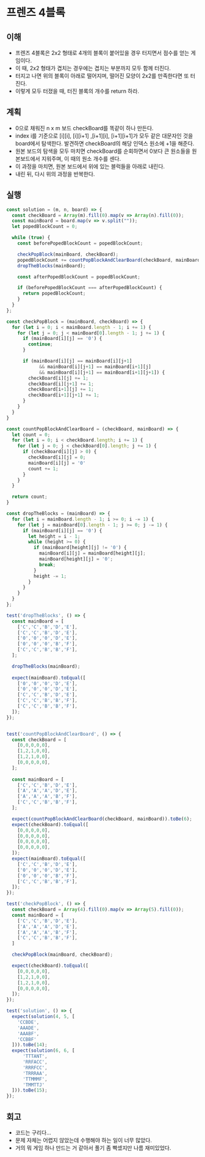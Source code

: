 # 프렌즈 4블록

## 이해

- 프렌즈 4블록은 2x2 형태로 4개의 블록이 붙어있을 경우 터지면서 점수를 얻는 게임이다.
- 이 때, 2x2 형태가 겹치는 경우에는 겹치는 부분까지 모두 함께 터진다.
- 터지고 나면 위의 블록이 아래로 떨어지며, 떨어진 모양이 2x2를 만족한다면 또 터진다.
- 이렇게 모두 터졌을 때, 터진 블록의 개수를 return 하라.

## 계획

- 0으로 채워진 n x m 보드 checkBoard를 똑같이 하나 만든다.
- index i를 기준으로 [i][i], [i][i+1] ,[i+1][i], [i+1][i+1]가 모두 같은 대문자인 것을 board에서 탐색한다. 발견하면 checkBoard의 해당 인덱스 원소에 +1을 해준다.
- 원본 보드의 탐색을 모두 마치면 checkBoard를 순회하면서 0보다 큰 원소들을 원본보드에서 지워주며, 이 때의 원소 개수를 센다.
- 이 과정을 마치면, 원본 보드에서 위에 있는 블럭들을 아래로 내린다.
- 내린 뒤, 다시 위의 과정을 반복한다.

## 실행

```javascript
const solution = (m, n, board) => {
  const checkBoard = Array(m).fill(0).map(v => Array(n).fill(0));
  const mainBoard = board.map(v => v.split(""));
  let popedBlockCount = 0;  

  while (true) {
    const beforePopedBlockCount = popedBlockCount;

    checkPopBlock(mainBoard, checkBoard);
    popedBlockCount += countPopBlockAndClearBoard(checkBoard, mainBoard);
    dropTheBlocks(mainBoard);

    const afterPopedBlockCount = popedBlockCount;

    if (beforePopedBlockCount === afterPopedBlockCount) {
      return popedBlockCount;
    }
  }
};

const checkPopBlock = (mainBoard, checkBoard) => {
  for (let i = 0; i < mainBoard.length - 1; i += 1) {
    for (let j = 0; j < mainBoard[0].length - 1; j += 1) {
      if (mainBoard[i][j] == '0') {
        continue;
      }

      if (mainBoard[i][j] == mainBoard[i][j+1]
            && mainBoard[i][j+1] == mainBoard[i+1][j]
            && mainBoard[i][j+1] == mainBoard[i+1][j+1]) {
        checkBoard[i][j] += 1;
        checkBoard[i][j+1] += 1;
        checkBoard[i+1][j] += 1;
        checkBoard[i+1][j+1] += 1;
      }
    }
  }
}

const countPopBlockAndClearBoard = (checkBoard, mainBoard) => {
  let count = 0;
  for (let i = 0; i < checkBoard.length; i += 1) {
    for (let j = 0; j < checkBoard[0].length; j += 1) {
      if (checkBoard[i][j] > 0) {
        checkBoard[i][j] = 0;
        mainBoard[i][j] = '0'
        count += 1;
      }
    }
  }

  return count;
}

const dropTheBlocks = (mainBoard) => {
  for (let i = mainBoard.length - 1; i >= 0; i -= 1) {
    for (let j = mainBoard[0].length - 1; j >= 0; j -= 1) {
      if (mainBoard[i][j] == '0') {
        let height = i - 1;
        while (height >= 0) {
          if (mainBoard[height][j] != '0') {
            mainBoard[i][j] = mainBoard[height][j];
            mainBoard[height][j] = '0';
            break;
          }
          height -= 1;
        }
      }
    }
  }
};

test('dropTheBlocks', () => {
  const mainBoard = [
    ['C','C','B','D','E'],
    ['C','C','B','D','E'],
    ['0','0','0','D','E'],
    ['0','0','0','B','F'],
    ['C','C','B','B','F'],
  ];

  dropTheBlocks(mainBoard);
  
  expect(mainBoard).toEqual([
    ['0','0','0','D','E'],
    ['0','0','0','D','E'],
    ['C','C','B','D','E'],
    ['C','C','B','B','F'],
    ['C','C','B','B','F'],
  ]);
});


test('countPopBlockAndClearBoard', () => {
  const checkBoard = [
    [0,0,0,0,0],
    [1,2,1,0,0],
    [1,2,1,0,0],
    [0,0,0,0,0],
  ];
  
  const mainBoard = [
    ['C','C','B','D','E'],
    ['A','A','A','D','E'],
    ['A','A','A','B','F'],
    ['C','C','B','B','F'],
  ];

  expect(countPopBlockAndClearBoard(checkBoard, mainBoard)).toBe(6); 
  expect(checkBoard).toEqual([
    [0,0,0,0,0],
    [0,0,0,0,0],
    [0,0,0,0,0],
    [0,0,0,0,0],
  ]);
  expect(mainBoard).toEqual([
    ['C','C','B','D','E'],
    ['0','0','0','D','E'],
    ['0','0','0','B','F'],
    ['C','C','B','B','F'],
  ]);
});

test('checkPopBlock', () => {
  const checkBoard = Array(4).fill(0).map(v => Array(5).fill(0));
  const mainBoard = [
    ['C','C','B','D','E'],
    ['A','A','A','D','E'],
    ['A','A','A','B','F'],
    ['C','C','B','B','F'],
  ]

  checkPopBlock(mainBoard, checkBoard);

  expect(checkBoard).toEqual([
    [0,0,0,0,0],
    [1,2,1,0,0],
    [1,2,1,0,0],
    [0,0,0,0,0],
  ]);
});

test('solution', () => {
  expect(solution(4, 5, [
    'CCBDE',
    'AAADE',
    'AAABF',
    'CCBBF'
  ])).toBe(14);
  expect(solution(6, 6, [
      'TTTANT',
      'RRFACC',
      'RRRFCC',
      'TRRRAA',
      'TTMMMF',
      'TMMTTJ'
  ])).toBe(15);
});
```

## 회고

- 코드는 구리다...
- 문제 자체는 어렵지 않았는데 수행해야 하는 일이 너무 많았다.
- 거의 뭐 게임 하나 만드는 거 같아서 풀기 좀 빡셌지만 나름 재미있었다.

